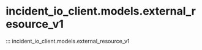 # incident_io_client.models.external_resource_v1

::: incident_io_client.models.external_resource_v1
